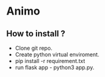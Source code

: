 # Animo
## How to install ?
* Clone git repo.
* Create python virtual enviroment. 
* pip install -r requirement.txt
* run flask app - python3 app.py.

